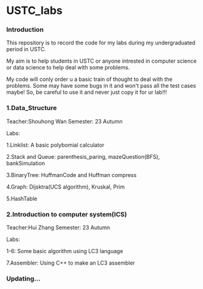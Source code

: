 # USTC_labs
### Introduction
This repository is to record the code for my labs during my undergraduated period in USTC.

My aim is to help students in USTC or anyone intrested in computer science or data science to help deal with some problems.

My code will conly order u a basic train of thought to deal with the problems. Some may have some bugs in it and won't pass all the test cases maybe!
So, be careful to use it and never just copy it for ur lab!!!

### 1.Data_Structure
Teacher:Shouhong Wan 
Semester: 23 Autumn

Labs:

1.Linklist: A basic polybomial calculator

2.Stack and Queue: parenthesis_paring, mazeQuestion(BFS), bankSimulation

3.BinaryTree: HuffmanCode and Huffman compress

4.Graph: Dijsktra(UCS algorithm), Kruskal, Prim

5.HashTable

### 2.Introduction to computer system(ICS)
Teacher:Hui Zhang 
Semester: 23 Autumn

Labs:

1-6: Some basic algorithm using LC3 language

7.Assembler: Using C++ to make an LC3 assembler

### Updating...
